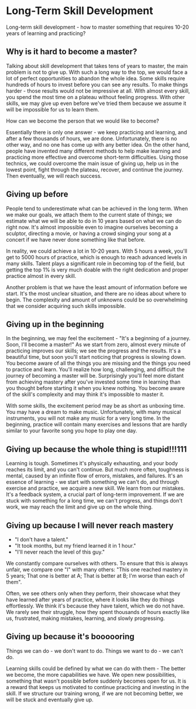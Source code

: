 # Long-Term Skill Development
Long-term skill development - how to master something that requires 10-20 years of learning and practicing?

## Why is it hard to become a master?
Talking about skill development that takes tens of years to master, the main problem is not to give up. With such a long way to the top, we would face a lot of perfect opportunities to abandon the whole idea. Some skills require hundreds of hours to invest before you can see any results. To make things harder - those results would not be impressive at all. With almost every skill, you spend the most time on a plateau without feeling progress. With other skills, we may give up even before we've tried them because we assume it will be impossible for us to learn them.

How can we become the person that we would like to become?

Essentially there is only one answer - we keep practicing and learning, and after a few thousands of hours, we are done. Unfortunately, there is no other way, and no one has come up with any better idea. On the other hand, people have invented many different methods to help make learning and practicing more effective and overcome short-term difficulties. Using those technics, we could overcome the main issue of giving up, help us in the lowest point, fight through the plateau, recover, and continue the journey. Then eventually, we will reach success.

## Giving up before
People tend to underestimate what can be achieved in the long term. When we make our goals, we attach them to the current state of things; we estimate what we will be able to do in 10 years based on what we can do right now. It's almost impossible even to imagine ourselves becoming a sculptor, directing a movie, or having a crowd singing your song at a concert if we have never done something like that before. 

In reality, we could achieve a lot in 10-20 years. With 5 hours a week, you'll get to 5000 hours of practice, which is enough to reach advanced levels in many skills. Talent plays a significant role in becoming top of the field, but getting the top 1% is very much doable with the right dedication and proper practice almost in every skill.

Another problem is that we have the least amount of information before we start. It's the most unclear situation, and there are no ideas about where to begin. The complexity and amount of unknowns could be so overwhelming that we consider acquiring such skills impossible.

## Giving up in the beginning
In the beginning, we may feel the excitement - "It's a beginning of a journey. Soon, I'll become a master!" As we start from zero, almost every minute of practicing improves our skills; we see the progress and the results. It's a beautiful time, but soon you'll start noticing that progress is slowing down. You become aware of all the things you are missing and the things you need to practice and learn. You'll realize how long, challenging, and difficult the journey of becoming a master will be. Surprisingly you'll feel more distant from achieving mastery after you've invested some time in learning than you thought before starting it when you knew nothing. You become aware of the skill's complexity and may think it's impossible to master it. 

With some skills, the excitement period may be as short as unboxing time. You may have a dream to make music. Unfortunately, with many musical instruments, you will not make any music for a very long time. In the beginning, practice will contain many exercises and lessons that are hardly similar to your favorite song you hope to play one day.

## Giving up because the whole thing is stupid!!!111
Learning is tough. Sometimes it's physically exhausting, and your body reaches its limit, and you can't continue. But much more often, toughness is mental, caused by an infinite flow of errors, mistakes, and failures. It's an essence of learning - we start with something we can't do, and through exercise and practice, we acquire a new skill. We learn from our mistakes. It's a feedback system, a crucial part of long-term improvement. If we are stuck with something for a long time, we can't progress, and things don't work, we may reach the limit and give up on the whole thing.

## Giving up because I will never reach mastery
-   "I don't have a talent."
-   "It took months, but my friend learned it in 1 hour."
-   "I'll never reach the level of this guy."

We constantly compare ourselves with others. To ensure that this is always unfair, we compare one "I" with many others: "This one reached mastery in 5 years; That one is better at A; That is better at B; I'm worse than each of them". 

Often, we see others only when they perform, their showcase what they have learned after years of practice, where it looks like they do things effortlessly. We think it's because they have talent, which we do not have. We rarely see their struggle, how they spent thousands of hours exactly like us, frustrated, making mistakes, learning, and slowly progressing.

## Giving up because it's boooooring
Things we can do - we don't want to do. 
Things we want to do - we can't do. 

Learning skills could be defined by what we can do with them - The better we become, the more capabilities we have. We open new possibilities, something that wasn't possible before suddenly becomes open for us. It is a reward that keeps us motivated to continue practicing and investing in the skill. If we structure our training wrong, if we are not becoming better, we will be stuck and eventually give up.